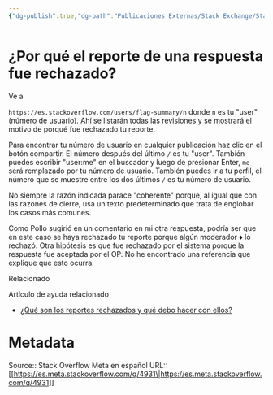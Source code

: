 ```yaml
---
{"dg-publish":true,"dg-path":"Publicaciones Externas/Stack Exchange/Stack Overflow en español/Stack Overflow en español Meta/es.meta.stackoverflow.com-4931.md","permalink":"/publicaciones-externas/stack-exchange/stack-overflow-en-espanol/stack-overflow-en-espanol-meta/es-meta-stackoverflow-com-4931/","title":"¿Por qué el reporte de una respuesta fue rechazado?","hide":true,"noteIcon":"\"0\"","created":"2024-04-03T12:49:10.730-06:00","updated":"2024-04-05T16:44:04.487-06:00"}
---
```


# ¿Por qué el reporte de una respuesta fue rechazado?

Ve a 

`https://es.stackoverflow.com/users/flag-summary/n` donde `n` es tu "user" (número de usuario). Ahí se listarán todas las revisiones y se mostrará el motivo de porqué fue rechazado tu reporte.

Para encontrar tu número de usuario en cualquier publicación haz clic en el botón compartir. El número después del último `/` es tu "user". También puedes escribir "user:me" en el buscador y luego de presionar Enter, `me` será remplazado por tu número de usuario. También puedes ir a tu perfil, el número que se muestre entre los dos últimos `/` es tu número de usuario.

No siempre la razón indicada parace "coherente" porque, al igual que con las razones de cierre, usa un texto predeterminado que trata de englobar los casos más comunes.

Como Pollo sugirió en un comentario en mi otra respuesta, podría ser que en este caso se haya rechazado tu reporte porque algún moderador ♦ lo rechazó. Otra hipótesis es que fue rechazado por el sistema porque la respuesta fue aceptada por el OP. No he encontrado una referencia que explique que esto ocurra.

Relacionado

Artículo de ayuda relacionado

- [¿Qué son los reportes rechazados y qué debo hacer con ellos?][3]


[3]: https://es.stackoverflow.com/help/declined-flags


# Metadata
Source:: Stack Overflow Meta en español
URL:: [[https://es.meta.stackoverflow.com/q/4931\|https://es.meta.stackoverflow.com/q/4931]]


